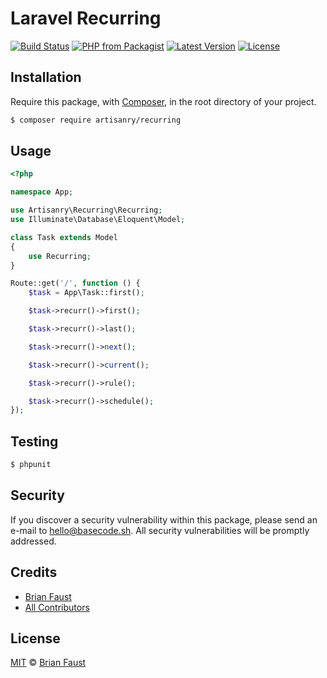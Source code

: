 # Laravel Recurring

[![Build Status](https://img.shields.io/travis/artisanry/Recurring/master.svg?style=flat-square)](https://travis-ci.org/artisanry/Recurring)
[![PHP from Packagist](https://img.shields.io/packagist/php-v/artisanry/recurring.svg?style=flat-square)]()
[![Latest Version](https://img.shields.io/github/release/artisanry/Recurring.svg?style=flat-square)](https://github.com/artisanry/Recurring/releases)
[![License](https://img.shields.io/packagist/l/artisanry/Recurring.svg?style=flat-square)](https://packagist.org/packages/artisanry/Recurring)

## Installation

Require this package, with [Composer](https://getcomposer.org/), in the root directory of your project.

``` bash
$ composer require artisanry/recurring
```

## Usage

``` php
<?php

namespace App;

use Artisanry\Recurring\Recurring;
use Illuminate\Database\Eloquent\Model;

class Task extends Model
{
    use Recurring;
}
```

```php
Route::get('/', function () {
    $task = App\Task::first();

    $task->recurr()->first();

    $task->recurr()->last();

    $task->recurr()->next();

    $task->recurr()->current();

    $task->recurr()->rule();

    $task->recurr()->schedule();
});
```

## Testing

``` bash
$ phpunit
```

## Security

If you discover a security vulnerability within this package, please send an e-mail to hello@basecode.sh. All security vulnerabilities will be promptly addressed.

## Credits

- [Brian Faust](https://github.com/faustbrian)
- [All Contributors](../../contributors)

## License

[MIT](LICENSE) © [Brian Faust](https://basecode.sh)
